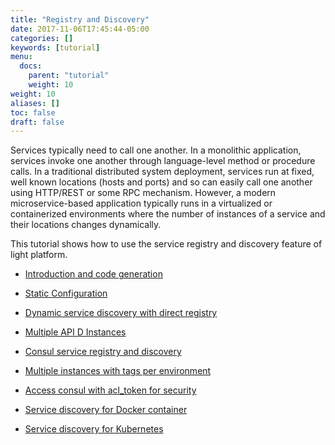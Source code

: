 ```yaml
---
title: "Registry and Discovery"
date: 2017-11-06T17:45:44-05:00
categories: []
keywords: [tutorial]
menu:
  docs:
    parent: "tutorial"
    weight: 10
weight: 10
aliases: []
toc: false
draft: false
---
```



Services typically need to call one another. In a monolithic application, services invoke one another 
through language-level method or procedure calls. In a traditional distributed system deployment, services 
run at fixed, well known locations (hosts and ports) and so can easily call one another using HTTP/REST or 
some RPC mechanism. However, a modern microservice-based application typically runs in a virtualized or 
containerized environments where the number of instances of a service and their locations changes dynamically.

This tutorial shows how to use the service registry and discovery feature of light platform. 
 

* [Introduction and code generation](generated)

* [Static Configuration](static)

* [Dynamic service discovery with direct registry](dynamic)

* [Multiple API D Instances](multiple)

* [Consul service registry and discovery](consul)

* [Multiple instances with tags per environment](tag)

* [Access consul with acl_token for security](token)

* [Service discovery for Docker container](docker)

* [Service discovery for Kubernetes](kubernetes)

